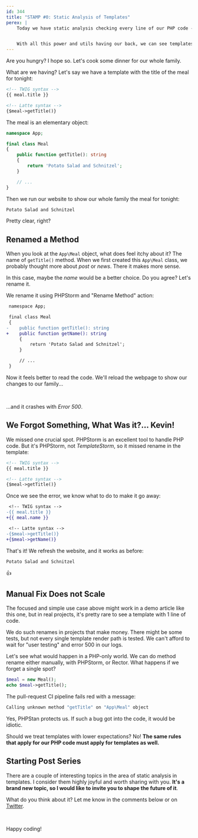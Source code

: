 ```yaml
---
id: 344
title: "STAMP #0: Static Analysis of Templates"
perex: |
    Today we have static analysis checking every line of our PHP code - with PHPStan, Psalm, and PHPStorm. With php-parser and abstract syntax tree, we can do **instant changes across hundreds of files** in a second, with a precision of human hair.


    With all this power and utils having our back, we can see templates as the next low-hanging fruit that needs our attention.
---
```


Are you hungry? I hope so. Let's cook some dinner for our whole family.

What are we having? Let's say we have a template with the title of the meal for tonight:

```html
<!-- TWIG syntax -->
{{ meal.title }}

<!-- Latte syntax -->
{$meal->getTitle()}
```

The meal is an elementary object:

```php
namespace App;

final class Meal
{
    public function getTitle(): string
    {
        return 'Potato Salad and Schnitzel';
    }

    // ...
}
```

Then we run our website to show our whole family the meal for tonight:

```html
Potato Salad and Schnitzel
```

Pretty clear, right?

## Renamed a Method

When you look at the `App\Meal` object, what does feel itchy about it? The name of `getTitle()` method. When we first created this `App\Meal` class, we probably thought more about *post* or *news*. There it makes more sense.

In this case, maybe the *name* would be a better choice. Do you agree? Let's rename it.

We rename it using PHPStorm and "Rename Method" action:

```diff
 namespace App;

 final class Meal
 {
-    public function getTitle(): string
+    public function getName(): string
     {
         return 'Potato Salad and Schnitzel';
     }

     // ...
 }
```

Now it feels better to read the code. We'll reload the webpage to show our changes to our family...

<br>

...and it crashes with *Error 500*.

## We Forgot Something, What Was it?... Kevin!

We missed one crucial spot. PHPStorm is an excellent tool to handle PHP code. But it's PHPStorm, not *TemplateStorm*, so it missed rename in the template:

```html
<!-- TWIG syntax -->
{{ meal.title }}

<!-- Latte syntax -->
{$meal->getTitle()}
```

Once we see the error, we know what to do to make it go away:

```diff
 <!-- TWIG syntax -->
-{{ meal.title }}
+{{ meal.name }}

 <!-- Latte syntax -->
-{$meal->getTitle()}
+{$meal->getName()}
```

That's it! We refresh the website, and it works as before:

```html
Potato Salad and Schnitzel
```

👍

## Manual Fix Does not Scale

The focused and simple use case above might work in a demo article like this one, but in real projects, it's pretty rare to see a template with 1 line of code.

We do such renames in projects that make money. There might be some tests, but not every single template render path is tested. We can't afford to wait for "user testing" and error 500 in our logs.

Let's see what would happen in a PHP-only world. We can do method rename either manually, with PHPStorm, or Rector. What happens if we forget a single spot?

```php
$meal = new Meal();
echo $meal->getTitle();
```

The pull-request CI pipeline fails red with a message:

```bash
Calling unknown method "getTitle" on "App\Meal" object
```

Yes, PHPStan protects us. If such a bug got into the code, it would be idiotic.

Should we treat templates with lower expectations? No!
**The same rules that apply for our PHP code must apply for templates as well.**

## Starting Post Series

There are a couple of interesting topics in the area of static analysis in templates.  I consider them highly joyful and worth sharing with you. **It's a brand new topic, so I would like to invite you to shape the future of it**.

What do you think about it? Let me know in the comments below or on [Twitter](https://twitter.com/votrubat).

<br>

Happy coding!
